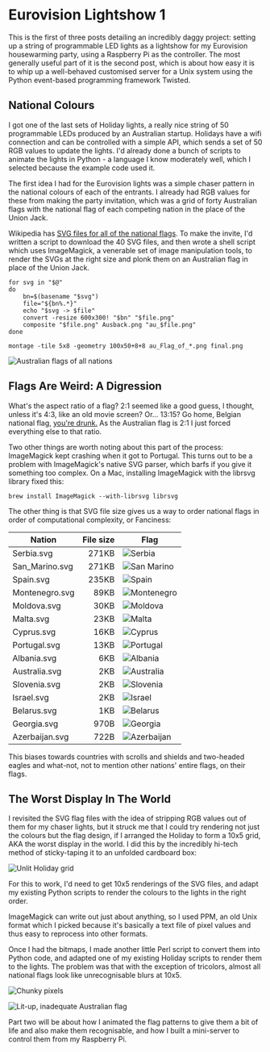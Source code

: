 Eurovision Lightshow 1
======================

This is the first of three posts detailing an incredibly daggy
project: setting up a string of programmable LED lights as a lightshow
for my Eurovision housewarming party, using a Raspberry Pi as the
controller.  The most generally useful part of it is the second post,
which is about how easy it is to whip up a well-behaved customised
server for a Unix system using the Python event-based programming
framework Twisted.

## National Colours

I got one of the last sets of Holiday lights, a really nice string of
50 programmable LEDs produced by an Australian startup.  Holidays have
a wifi connection and can be controlled with a simple API, which sends
a set of 50 RGB values to update the lights.  I'd already done a bunch
of scripts to animate the lights in Python - a language I know
moderately well, which I selected because the example code used it.

The first idea I had for the Eurovision lights was a simple chaser
pattern in the national colours of each of the entrants. I already had
RGB values for these from making the party invitation, which was a grid of forty Australian flags with the national flag of each competing nation in the place of the Union Jack.

Wikipedia has [SVG files for all of the national
flags](https://en.wikipedia.org/wiki/Flag_of_Australia#/media/File:Flag_of_Australia.svg).
To make the invite, I'd written a script to download the 40 SVG
files, and then wrote a shell script which uses ImageMagick, a venerable set of
image manipulation tools, to render the SVGs at the right size and
plonk them on an Australian flag in place of the Union Jack.

    for svg in "$@"
    do
        bn=$(basename "$svg")
        file="${bn%.*}"
        echo "$svg -> $file"
        convert -resize 600x300! "$bn" "$file.png"
        composite "$file.png" Ausback.png "au_$file.png"
    done

    montage -tile 5x8 -geometry 100x50+8+8 au_Flag_of_*.png final.png

![Australian flags of all nations](https://raw.githubusercontent.com/spikelynch/holiday/master/eurovision/doc/AusEuro.png "Australia")


## Flags Are Weird: A Digression

What's the aspect ratio of a flag? 2:1 seemed like a good guess, I
thought, unless it's 4:3, like an old movie screen? Or... 13:15?  Go
home, Belgian national flag, [you're drunk.](https://en.wikipedia.org/wiki/List_of_countries_by_proportions_of_national_flags)  As the Australian flag is 2:1 I just forced everything else to that ratio.

Two other things are worth noting about this part of the process:
ImageMagick kept crashing when it got to Portugal.  This turns out to
be a problem with ImageMagick's native SVG parser, which barfs if you
give it something too complex.  On a Mac, installing ImageMagick with
the librsvg library fixed this:

    brew install ImageMagick --with-librsvg librsvg

The other thing is that SVG file size gives us a way to order national flags in order of computational complexity, or Fanciness:

| Nation         | File size     | Flag         |
| ---------      | -------------:|--------------|
| Serbia.svg     | 271KB         |![Serbia](https://raw.githubusercontent.com/spikelynch/holiday/master/eurovision/doc/flags/Serbia.png)|
| San_Marino.svg | 271KB         |![San Marino](https://raw.githubusercontent.com/spikelynch/holiday/master/eurovision/doc/flags/SanMarino.png)|
| Spain.svg      | 235KB         |![Spain](https://raw.githubusercontent.com/spikelynch/holiday/master/eurovision/doc/flags/Spain.png)|
| Montenegro.svg | 89KB          |![Montenegro](https://raw.githubusercontent.com/spikelynch/holiday/master/eurovision/doc/flags/Montenegro.png)|
| Moldova.svg    | 30KB       |![Moldova](https://raw.githubusercontent.com/spikelynch/holiday/master/eurovision/doc/flags/Moldova.png)|
| Malta.svg      | 23KB |![Malta](https://raw.githubusercontent.com/spikelynch/holiday/master/eurovision/doc/flags/Malta.png)|
| Cyprus.svg     | 16KB |![Cyprus](https://raw.githubusercontent.com/spikelynch/holiday/master/eurovision/doc/flags/Cyprus.png)|
| Portugal.svg   | 13KB |![Portugal](https://raw.githubusercontent.com/spikelynch/holiday/master/eurovision/doc/flags/Portugal.png)|
| Albania.svg    | 6KB |![Albania](https://raw.githubusercontent.com/spikelynch/holiday/master/eurovision/doc/flags/Albania.png)|
| Australia.svg  | 2KB |![Australia](https://raw.githubusercontent.com/spikelynch/holiday/master/eurovision/doc/flags/Australia.png)|
| Slovenia.svg   | 2KB |![Slovenia](https://raw.githubusercontent.com/spikelynch/holiday/master/eurovision/doc/flags/Slovenia.png)|
| Israel.svg     | 2KB |![Israel](https://raw.githubusercontent.com/spikelynch/holiday/master/eurovision/doc/flags/Israel.png)|
| Belarus.svg    | 1KB |![Belarus](https://raw.githubusercontent.com/spikelynch/holiday/master/eurovision/doc/flags/Belarus.png)|
| Georgia.svg    | 970B |![Georgia](https://raw.githubusercontent.com/spikelynch/holiday/master/eurovision/doc/flags/Georgia.png)|
| Azerbaijan.svg  | 722B |![Azerbaijan](https://raw.githubusercontent.com/spikelynch/holiday/master/eurovision/doc/flags/Azerbaijan.png)|

This biases towards countries with scrolls and shields and two-headed
eagles and what-not, not to mention other nations' entire flags, on
their flags.

## The Worst Display In The World

I revisited the SVG flag files with the idea of stripping RGB values
out of them for my chaser lights, but it struck me that I could try
rendering not just the colours but the flag design, if I arranged the
Holiday to form a 10x5 grid, AKA the worst display in the world. I did
this by the incredibly hi-tech method of sticky-taping it to an
unfolded cardboard box:

![Unlit Holiday grid](https://raw.githubusercontent.com/spikelynch/holiday/master/eurovision/doc/HolidayGrid.jpg "It's a nappy box, in case you were wondering")

For this to work, I'd need to get 10x5 renderings of the SVG files,
and adapt my existing Python scripts to render the colours to the
lights in the right order.

ImageMagick can write out just about anything, so I used PPM, an old
Unix format which I picked because it's basically a text file of pixel
values and thus easy to reprocess into other formats.

Once I had the bitmaps, I made another little Perl script to convert
them into Python code, and adapted one of my existing Holiday scripts
to render them to the lights.  The problem was that with the exception
of tricolors, almost all national flags look like unrecognisable blurs
at 10x5.

![Chunky pixels](https://raw.githubusercontent.com/spikelynch/holiday/master/eurovision/doc/PixelFlag.png "Chunky")

![Lit-up, inadequate Australian flag](https://raw.githubusercontent.com/spikelynch/holiday/master/eurovision/doc/Australia.jpg "Extra chunky")

Part two will be about how I animated the flag patterns to give them a
bit of life and also make them recognisable, and how I built a
mini-server to control them from my Raspberry Pi.
